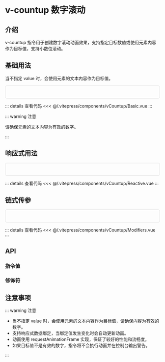 # v-countup 数字滚动

## 介绍

v-countup 指令用于创建数字滚动动画效果，支持指定目标数值或使用元素内容作为目标值，支持小数位滚动。

## 基础用法

当不指定 value 时，会使用元素的文本内容作为目标值。

<div class="demo-container">
  <Basic />
</div>

::: details 查看代码
<<< @/.vitepress/components/vCountup/Basic.vue
:::

::: warning 注意

请确保元素的文本内容为有效的数字。

:::

## 响应式用法

<div class="demo-container">
  <Reactive />
</div>

::: details 查看代码
<<< @/.vitepress/components/vCountup/Reactive.vue
:::

## 链式传参

<div class="demo-container">
  <Modifiers />
</div>

::: details 查看代码
<<< @/.vitepress/components/vCountup/Modifiers.vue
:::

## API

### 指令值

<ApiTable :data="directiveProps" />

### 修饰符

<ApiTable :data="modifierProps" />

<script setup>
import Basic from '../.vitepress/components/vCountup/Basic.vue'
import Reactive from '../.vitepress/components/vCountup/Reactive.vue'
import Modifiers from '../.vitepress/components/vCountup/Modifiers.vue'
import ApiTable from '../.vitepress/components/ApiTable.vue'

const directiveProps = [
  {
    name: 'value',
    type: 'number | { value: number }',
    required: false,
    description: '目标数值',
    default: '元素内容'
  }
];

const modifierProps = [
  {
    name: 'duration',
    type: 'number',
    required: false,
    description: '动画持续时间（秒）',
    default: '2'
  },
  {
    name: 'decimals',
    type: 'number',
    required: false,
    description: '小数位数，用于控制小数点后的位数',
    default: '0'
  },
  {
    name: 'startVal',
    type: 'number',
    required: false,
    description: '起始值',
    default: '0'
  }
];
</script>

## 注意事项

::: warning 注意

- 当不指定 value 时，会使用元素的文本内容作为目标值，请确保内容为有效的数字。
- 支持响应式数据绑定，当绑定值发生变化时会自动更新动画。
- 动画使用 requestAnimationFrame 实现，保证了较好的性能和流畅度。
- 如果目标值不是有效的数字，指令将不会执行动画并在控制台输出警告。

:::

<style scoped>
.demo-container {
  padding: 20px;
  border: 1px solid #ddd;
  border-radius: 5px;
  display: flex;
  flex-direction: column;
  gap: 20px;
}
</style>

